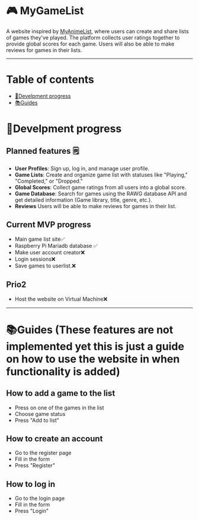 # 🎮 MyGameList

A website inspired by [MyAnimeList](https://myanimelist.net), where users can create and share lists of games they've played. The platform collects user ratings together to provide global scores for each game. Users will also be able to make reviews for games in their lists.

---
# Table of contents 
- [📝Develpment progress](#develpment-progress)
- [📚Guides](#guides)

# 📝Develpment progress 

## Planned features 🗒️

- **User Profiles**: Sign up, log in, and manage user profile.
- **Game Lists**: Create and organize game list with statuses like "Playing," "Completed," or "Dropped."
- **Global Scores**: Collect game ratings from all users into a global score.
- **Game Database**: Search for games using the RAWG database API and get detailed information (Game library, title, genre, etc.).
- **Reviews** Users will be able to make reviews for games in their list.


## Current MVP progress
- Main game list site✅
- Raspberry Pi Mariadb database ✅
- Make user account creator❌
- Login sessions❌
- Save games to userlist.❌
## Prio2
- Host the website on Virtual Machine❌
---
# 📚Guides (These features are not implemented yet this is just a guide on how to use the website in when functionality is added)
## How to add a game to the list
- Press on one of the games in the list
- Choose game status
- Press "Add to list"

## How to create an account
- Go to the register page
- Fill in the form
- Press "Register"

## How to log in
- Go to the login page
- Fill in the form
- Press "Login"